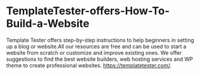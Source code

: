 # TemplateTester-offers-How-To-Build-a-Website
Template Tester offers step-by-step instructions to help beginners in setting up a blog or website.All our resources are free and can be used to start a website from scratch or customize and improve existing ones. We offer suggestions to find the best website builders, web hosting services and WP theme to create professional websites. https://templatetester.com/.
